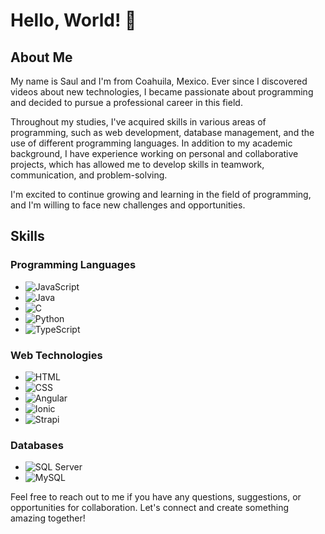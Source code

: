 <!-- MARKDOWN LINKS & IMAGES -->
<!-- Logos -->
[JavaScript-shield]: https://img.shields.io/badge/JavaScript-d5b70b?style=for-the-badge&logo=javascript&logoColor=white
[Java-shield]: https://img.shields.io/badge/Java-007396?style=for-the-badge&logo=java&logoColor=white
[C-shield]: https://img.shields.io/badge/C-00599C?style=for-the-badge&logo=c&logoColor=white
[Python-shield]: https://img.shields.io/badge/Python-3776AB?style=for-the-badge&logo=python&logoColor=white
[TypeScript-shield]: https://img.shields.io/badge/TypeScript-007ACC?style=for-the-badge&logo=typescript&logoColor=white
[HTML-shield]: https://img.shields.io/badge/HTML-f57b00?style=for-the-badge&logo=html5&logoColor=white
[CSS-shield]: https://img.shields.io/badge/CSS-264fdd?style=for-the-badge&logo=CSS3&logoColor=white
[Angular-shield]: https://img.shields.io/badge/Angular-DD0031?style=for-the-badge&logo=angular&logoColor=white
[Ionic-shield]: https://img.shields.io/badge/Ionic-3880FF?style=for-the-badge&logo=ionic&logoColor=white
[Strapi-shield]: https://img.shields.io/badge/Strapi-4e26e0?style=for-the-badge&logo=strapi&logoColor=white
[SQLServer-shield]: https://img.shields.io/badge/SQL_Server-CC2927?style=for-the-badge&logo=microsoft-sql-server&logoColor=white
[MySQL-shield]: https://img.shields.io/badge/MySQL-4479A1?style=for-the-badge&logo=mysql&logoColor=white

<!-- Logo URLs -->
[JavaScript-url]: https://www.example.com/javascript-logo.png
[Java-url]: https://www.example.com/java-logo.png
[C-url]: https://www.example.com/c-logo.png
[Python-url]: https://www.example.com/python-logo.png
[TypeScript-url]: https://www.example.com/typescript-logo.png
[HTML-url]: https://www.example.com/html-logo.png
[CSS-url]: https://www.example.com/css-logo.png
[Angular-url]: https://www.example.com/angular-logo.png
[Ionic-url]: https://www.example.com/ionic-logo.png
[Strapi-url]: https://www.example.com/strapi-logo.png
[SQLServer-url]: https://www.example.com/sql-server-logo.png
[MySQL-url]: https://www.example.com/mysql-logo.png


# Hello, World! 👋

## About Me
My name is Saul and I'm from Coahuila, Mexico. Ever since I discovered videos about new technologies, I became passionate about programming and decided to pursue a professional career in this field.

Throughout my studies, I've acquired skills in various areas of programming, such as web development, database management, and the use of different programming languages. In addition to my academic background, I have experience working on personal and collaborative projects, which has allowed me to develop skills in teamwork, communication, and problem-solving.

I'm excited to continue growing and learning in the field of programming, and I'm willing to face new challenges and opportunities.

## Skills

### Programming Languages
- ![JavaScript](https://img.shields.io/badge/JavaScript-d5b70b?style=for-the-badge&logo=javascript&logoColor=white)
- ![Java](https://img.shields.io/badge/Java-007396?style=for-the-badge&logo=java&logoColor=white)
- ![C](https://img.shields.io/badge/C-00599C?style=for-the-badge&logo=c&logoColor=white)
- ![Python](https://img.shields.io/badge/Python-3776AB?style=for-the-badge&logo=python&logoColor=white)
- ![TypeScript](https://img.shields.io/badge/TypeScript-007ACC?style=for-the-badge&logo=typescript&logoColor=white)

### Web Technologies
- ![HTML](https://img.shields.io/badge/HTML-f57b00?style=for-the-badge&logo=html5&logoColor=white)
- ![CSS](https://img.shields.io/badge/CSS-264fdd?style=for-the-badge&logo=CSS3&logoColor=white)
- ![Angular](https://img.shields.io/badge/Angular-DD0031?style=for-the-badge&logo=angular&logoColor=white)
- ![Ionic](https://img.shields.io/badge/Ionic-3880FF?style=for-the-badge&logo=ionic&logoColor=white)
- ![Strapi](https://img.shields.io/badge/Strapi-2E7EEA?style=for-the-badge&logo=strapi&logoColor=white)

### Databases
- ![SQL Server](https://img.shields.io/badge/SQL_Server-CC2927?style=for-the-badge&logo=microsoft-sql-server&logoColor=white)
- ![MySQL](https://img.shields.io/badge/MySQL-4479A1?style=for-the-badge&logo=mysql&logoColor=white)

Feel free to reach out to me if you have any questions, suggestions, or opportunities for collaboration. Let's connect and create something amazing together!
